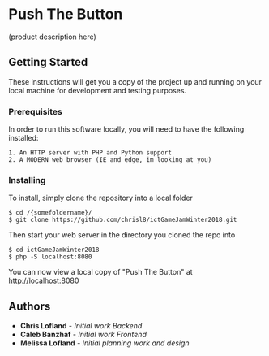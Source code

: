 # Push The Button

(product description here)

## Getting Started

These instructions will get you a copy of the project up and running on your local machine for development and testing purposes.

### Prerequisites

In order to run this software locally, you will need to have the following installed:

```
1. An HTTP server with PHP and Python support
2. A MODERN web browser (IE and edge, im looking at you)
```

### Installing

To install, simply clone the repository into a local folder

```
$ cd /{somefoldername}/
$ git clone https://github.com/chrisl8/ictGameJamWinter2018.git
```

Then start your web server in the directory you cloned the repo into

```
$ cd ictGameJamWinter2018
$ php -S localhost:8080
```

You can now view a local copy of "Push The Button" at [http://localhost:8080](http://localhost:8080)

## Authors

* **Chris Lofland** - *Initial work Backend*
* **Caleb Banzhaf** - *Initial work Frontend*
* **Melissa Lofland** - *Initial planning work and design*
